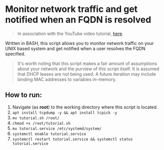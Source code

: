 # Monitor network traffic and get notified when an FQDN is resolved
> In association with the YouTube video tutorial, [here](https://youtu.be/lJP3w7YJsXo).



Written in BASH, this script allows you to monitor network traffic on your UNIX based system and get notified when a user resolves the FQDN specified.

> It's worth noting that this script makes a fair amount of assumptions about your network and the purview of this script itself. It is assumed that DHCP leases are not being used. A future iteration may include binding MAC addresses to variables in-memory.

## How to run:

1. Navigate (as **root**) to the working directory where this script is located.
2. ```apt install tcpdump -y && apt install tcpick -y```
3. ```mv tutorial.sh /root/```
4. ```chmod +x /root/tutorial.sh```
5. ```mv tutorial.service /etc/systemd/system/```
6. ```systemctl enable tutorial.service```
7. ```systemctl restart tutorial.service && systemctl status tutorial.service```
